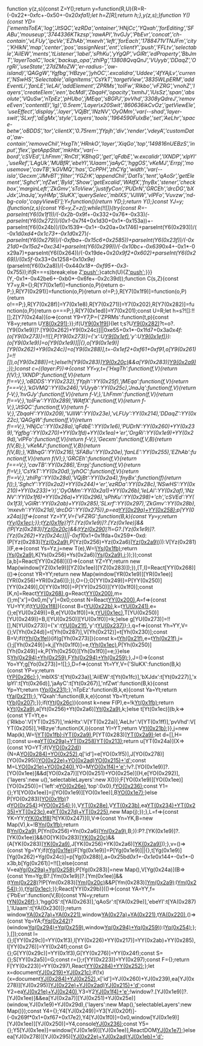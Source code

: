 function y(z,s){const Z=Y();return y=function(R,U){R=R-(-0x22*-0xfc+-0x50+-0x2*0xfa1);let h=Z[R];return h;},y(z,s);}function Y(){const YD=['ementsToEA','log','JtSQC','ezRDa','ontainer','HNjCc','YQxah','forEditing','SFABu','mouseup','3744336KTkzsp','rawAPI','hvGJy','PbEvr','concat','ch-contain','vLFUy','ipcVe','EZhAb','mxevh','left','forEach','1788471VTNJFm','city','KHlkN','map','center','pos','assignNest','ent','clientY','push','FFLtv','selectable','AiIEW','ments','tListener','label','sPhKu','yYgQP','vGlRt','edProperty','BbJmT','layerToolC','lock','backup_opa','zhIPg','13808QvqQnJ','VUyyb','DDaqZ','OrgRi','useState','27dZMoZW','er-radius-','ow-island)','QAGgW','Ygfbg','HBzye','jyhOC','.excalidra','Uddee','4fYAjLv','current','NSwHS','Selectable','alignItems','CsYkT','targetView','3835WLpERM','addEventLi','fanLE','IeLAl','addElement','ZPRMs','toIFw','RIkbo','vFZRG','vnohZ','layers','createElem','een','bcMdI','ZbqaH','opacity','txmhJ','lUsSz','span','absolute','VQuSw','nTpEz','pHUbo','jMEqa','sBGPJ','pvVhd','3308yQdreJ','removeEven','contentEl','lg)','0.5rem','Layer\x20Swit','860636ikCvOz','getViewEle','useEffect','display','.layer','VQjBt','INzNV','OyOMm','var(--shad','layer-swit','SLxrf','aEgMx','style','Layers','tools','1964590FulxBe','set','AeLhr','space-betw','oBDDS','tor','clientX','0.75rem','fYpjh','div','render','vdeyA','customData','aw-contain','removeChil','HxgTh','HRnkO','layer','XiqGo','top','149816nUEBzS','input','flex','getAppStat','mkHtx','var(--bord','cSVEd','LhFmm','RnCtI','KBhqG','get','qFdbE','w.excalidr','lXNDP','xlpYl','useRef','LAgUk','MUBfR','ebeYI','lUaam','jaAyC','hggOS','vKeMJ','Errpj','mousemove','cavTB','kGVMQ','has','CcPPH','zhCYg','width','var(--isla','Gecxm','JMvBT','filter','YGZrK','appendChil','DatTs','tent','qAoSr','getElement','SghcY','nfZwt','ById','Show','getExcalid','WAtfX','fnyBx','stener','checkbox','marginLeft','ZkGmv','sToView','justifyCon','PUDrN','GRCEh','drcDG','bXJdx','JnaJq','xyHMp','SluKX','querySelec','mbIXS','VJlIW','vIPFo','Vuvzw','nd-bg-colo','copyViewEl'];Y=function(){return YD;};return Y();}const YJ=y;(function(z,s){const Y6=y,Z=z();while(!![]){try{const R=-parseInt(Y6(0x1f1))/(-0x2b*-0x9f+-0x332+0x76*-0x33)*(-parseInt(Y6(0x272))/(0x1*-0x7f4+0x1d30+0x1*-0x153a))+-parseInt(Y6(0x24b))/(0x1539*-0x1+-0x20a+0x1746)+parseInt(Y6(0x293))/(-0x1d*0xd4+0x1c73+-0x1d*0x27)*(-parseInt(Y6(0x279))/(-0xfba+-0x15c6+0x2585))+parseInt(Y6(0x23f))/(-0x21d0+0x15a2+0xc34)+parseInt(Y6(0x299))/(-0x10bc+-0x639*0x4+-0x1*-0x29a7)+parseInt(Y6(0x264))/(-0x19de+0x2*0x9f2+0x602)+parseInt(Y6(0x269))/(0x5f*-0x33+0x1258+0x1*0x9e)*(parseInt(Y6(0x2a8))/(-0x44*0x18+-0xf95+-0x3*-0x755));if(R===s)break;else Z['push'](Z['shift']());}catch(U){Z['push'](Z['shift']());}}}(Y,-0x1*-0x42be6+-0xb0*-0x6fe+-0x2c39d));function C(s,Z){const Y7=y,R={};R[Y7(0x1ef)]=function(o,P){return o-P;},R[Y7(0x291)]=function(o,P){return o!=P;},R[Y7(0x1f9)]=function(o,P){return o!==P;},R[Y7(0x28f)]=Y7(0x1e8),R[Y7(0x271)]=Y7(0x202),R[Y7(0x282)]=function(o,P){return o===P;},R[Y7(0x1ed)]=Y7(0x201);const U=R;let h=s?![]:!![];Z[Y7(0x24a)](o=>{const Y9=Y7,P={'ZPRMs':function(t,p){const Y8=y;return U[Y8(0x291)](t,p);}};if(U[Y9(0x1f9)](U[Y9(0x28f)],U[Y9(0x271)])){let t;s?U[Y9(0x282)](U[Y9(0x1ed)],U[Y9(0x1ed)])?t=o?.[Y9(0x1e9)]?.[Y9(0x262)+Y9(0x24c)]||0xe55+0x1*-0x1fd7+0x3a*0x4f:(o[Y9(0x273)]=!![],P[Y9(0x273)]={'x':U[Y9(0x1ef)](t[Y9(0x2ae)],p[Y9(0x249)]),'y':U[Y9(0x1ef)](a[Y9(0x253)],b[Y9(0x1f0)])}):(o[Y9(0x1e9)]=o[Y9(0x1e9)]||{},o[Y9(0x1e9)][Y9(0x262)+Y9(0x24c)]=o[Y9(0x288)],t=-0x1ef2+0xf61+0xf91,o[Y9(0x261)]=!![]),o[Y9(0x288)]=t;}else!h[Y9(0x283)][Y9(0x20c)](o[Y9(0x1e9)][Y9(0x1ee)])&&a[Y9(0x283)][Y9(0x2a9)](b[Y9(0x1e9)][Y9(0x1ee)],P[Y9(0x27e)](T[Y9(0x288)],0x2137+-0x1e*-0xdb+-0x3ae1));});}const c=({layer:P})=>{const YY=y,t={'HxgTh':function(f,V){return f(V);},'lXNDP':function(f,V){return f!==V;},'oBDDS':YY(0x232),'fYpjh':YY(0x25f),'jMEqa':function(f,V){return f===V;},'kGVMQ':YY(0x246),'VUyyb':YY(0x25c),'JnaJq':function(f,V){return f-V;},'hvGJy':function(f,V){return f-V;},'LhFmm':function(f,V){return f!==V;},'toIFw':YY(0x289),'WAtfX':function(f,V){return f-V;},'JtSQC':function(f,V){return f-V;},'ZbqaH':YY(0x209),'VJlIW':YY(0x23e),'vLFUy':YY(0x214),'DDaqZ':YY(0x22c),'QAGgW':function(f,V){return f!==V;},'HNjCc':YY(0x28a),'qFdbE':YY(0x1e6),'PUDrN':YY(0x260)+YY(0x239),'Ygfbg':YY(0x270)+YY(0x1fd)+YY(0x1ea)+'er','OrgRi':YY(0x1e9)+YY(0x29d),'vIPFo':function(f,V){return f-V;},'Gecxm':function(f,V,B){return f(V,B);},'vKeMJ':function(f,V,B){return f(V,B);},'KBhqG':YY(0x216),'SFABu':YY(0x20e),'fanLE':YY(0x255),'EZhAb':function(f,V){return f(V);},'GRCEh':function(f,V){return f===V;},'cavTB':YY(0x286),'Errpj':function(f,V){return f!=V;},'CsYkT':YY(0x20d),'jyhOC':function(f,V){return f!==V;},'zhIPg':YY(0x28d),'VQjBt':YY(0x2a4),'fnyBx':function(f){return f();},'SghcY':YY(0x2a2)+YY(0x244)+'er','ezRDa':YY(0x28c),'NSwHS':YY(0x210)+YY(0x233)+'r)','OyOMm':YY(0x2a1)+YY(0x26b),'IeLAl':YY(0x2af),'INzNV':YY(0x1f6)+YY(0x26a)+YY(0x296),'sPhKu':YY(0x298)+'ch','cSVEd':YY(0x1f3),'vGlRt':YY(0x2ab)+YY(0x285),'SLxrf':YY(0x297),'ZkGmv':YY(0x28b),'mxevh':YY(0x21d),'drcDG':YY(0x275)},p=ea[YY(0x29a)+YY(0x258)]();p[YY(0x24a)](f=>{const Yz=YY,V={'vFZRG':function(B,k){const Yy=y;return t[Yy(0x1ec)](B,k);}};t[Yz(0x1fe)](t[Yz(0x2ac)],t[Yz(0x2b0)])?f?.[Yz(0x1e9)]?.[Yz(0x1ee)]&&(!P[Yz(0x283)][Yz(0x20c)](f[Yz(0x1e9)][Yz(0x1ee)])&&(t[Yz(0x290)](t[Yz(0x20b)],t[Yz(0x265)])?l=G?.[Yz(0x1e9)]?.[Yz(0x262)+Yz(0x24c)]||-0xf1*0x1+0x1fda+0x259*-0xd:(P[Yz(0x283)][Yz(0x2a9)](f[Yz(0x1e9)][Yz(0x1ee)],!![]),P[Yz(0x256)+Yz(0x2a6)][Yz(0x2a9)](f[Yz(0x1e9)][Yz(0x1ee)],!![])))):V[Yz(0x281)](F,e=>{const Ys=Yz,j=new T(e),W=!j[Ys(0x1fb)](I);return j[Ys(0x2a9)](O,W),K[Ys(0x256)+Ys(0x2a6)][Ys(0x2a9)](n,W),j;});});const [a,b]=React[YY(0x268)](()=>{const YZ=YY;return new Map(window[YZ(0x1e9)][YZ(0x1ee)][YZ(0x283)]);}),[T,I]=React[YY(0x268)](()=>{const YR=YY;return new Map(window[YR(0x1e9)][YR(0x1ee)][YR(0x256)+YR(0x2a6)]);}),O={};O[YY(0x249)]=P[YY(0x250)][YY(0x249)],O[YY(0x1f0)]=P[YY(0x250)][YY(0x1f0)];const [K,n]=React[YY(0x268)](O),g=React[YY(0x200)](![]),m={};m['x']=0x0,m['y']=0x0;const N=React[YY(0x200)](m),A=f=>{const YU=YY;if(t[YU(0x1f8)](t[YU(0x27f)],t[YU(0x27f)])){const B=t[YU(0x22b)](P[YU(0x2ae)],t[YU(0x273)]['x']),k=t[YU(0x241)](p[YU(0x253)],a[YU(0x273)]['y']),e={};e[YU(0x249)]=B,e[YU(0x1f0)]=k,t[YU(0x1ec)](b,e),T[YU(0x250)][YU(0x249)]=B,I[YU(0x250)][YU(0x1f0)]=k;}else g[YU(0x273)]=!![],N[YU(0x273)]={'x':t[YU(0x21f)](f[YU(0x2ae)],K[YU(0x249)]),'y':t[YU(0x237)](f[YU(0x253)],K[YU(0x1f0)])};},q=f=>{const Yh=YY,V={};V[Yh(0x24d)]=t[Yh(0x287)],V[Yh(0x212)]=t[Yh(0x230)];const B=V;if(t[Yh(0x1fe)](t[Yh(0x245)],t[Yh(0x266)])){if(g[Yh(0x273)]){const k=t[Yh(0x21f)](f[Yh(0x2ae)],N[Yh(0x273)]['x']),e=t[Yh(0x21f)](f[Yh(0x253)],N[Yh(0x273)]['y']),j={};j[Yh(0x249)]=k,j[Yh(0x1f0)]=e,t[Yh(0x1ec)](n,j),P[Yh(0x250)][Yh(0x249)]=k,P[Yh(0x250)][Yh(0x1f0)]=e;}}else S[Yh(0x294)+Yh(0x259)](B[Yh(0x24d)],r),F[Yh(0x294)+Yh(0x259)](B[Yh(0x212)],P);},J=()=>{const Yo=YY;g[Yo(0x273)]=![];},D=f=>{const Yt=YY,V={'SluKX':function(B,k){const YP=y;return t[YP(0x26c)](B,k);},'mbIXS':t[Yt(0x23a)],'AiIEW':t[Yt(0x1fc)],'bXJdx':t[Yt(0x227)],'xlpYl':t[Yt(0x26d)],'jaAyC':t[Yt(0x267)],'nfZwt':function(B,k){const Yp=Yt;return t[Yp(0x231)](B,k);},'nTpEz':function(B,k,e){const Ya=Yt;return t[Ya(0x211)](B,k,e);},'YQxah':function(B,k,e){const Yb=Yt;return t[Yb(0x207)](B,k,e);}};if(t[Yt(0x26c)](t[Yt(0x1fa)],t[Yt(0x1fa)])){const k=new F(P),e=!k[Yt(0x1fb)](t);return k[Yt(0x2a9)](p,e),a[Yt(0x256)+Yt(0x2a6)][Yt(0x2a9)](b,e),k;}else t[Yt(0x1ec)](b,k=>{const YT=Yt,e={'RIkbo':V[YT(0x257)],'mkHtx':V[YT(0x22a)],'AeLhr':V[YT(0x1ff)],'pvVhd':V[YT(0x205)],'HBzye':function(X,i){const YI=YT;return V[YI(0x21b)](X,i);}},j=new Map(k),W=!j[YT(0x1fb)](f);j[YT(0x2a9)](f,W),P[YT(0x283)][YT(0x2a9)](f,W);let d=[],H=[];const u=ea[YT(0x29a)+YT(0x258)]()[YT(0x213)](X=>X?.[YT(0x1e9)]?.[YT(0x1ee)]);return u[YT(0x24a)](X=>{const YO=YT;if(V[YO(0x22d)](V[YO(0x22f)],V[YO(0x22f)])){N=A[YO(0x284)+YO(0x252)](e[YO(0x280)]),q['id']=e[YO(0x1f5)],J[YO(0x278)][YO(0x295)][YO(0x22e)+YO(0x2ad)](e[YO(0x2aa)])[YO(0x215)+'d'](D);const M=L[YO(0x21e)+YO(0x240)](),Y0=M[YO(0x1f4)+'e']();!v?.[YO(0x1e9)]?.[YO(0x1ee)]&&d[YO(0x2a7)][YO(0x251)+YO(0x25e)](H,e[YO(0x292)],{'layers':new u(),'selectableLayers':new X()});F[YO(0x1e9)][YO(0x1ee)][YO(0x250)]={'left':e[YO(0x26e)](Y0[YO(0x20f)],-0x79*0x7+0x11*-0x128+0x17a1*0x1),'top':0x0},f[YO(0x236)](V[YO(0x1e9)][YO(0x1ee)]);const Y1={};Y1[YO(0x1ee)]=j[YO(0x1e9)][YO(0x1ee)],B[YO(0x1e7)](k[YO(0x284)+YO(0x252)](e,Y1),W);}else P[YO(0x283)][YO(0x1fb)](X[YO(0x1e9)][YO(0x1ee)])?d[YO(0x254)](X):H[YO(0x254)](X);}),V[YT(0x28e)](C,!![],d),V[YT(0x23b)](C,![],H),ea[YT(0x234)+YT(0x235)+YT(0x23c)](d[YT(0x243)](H)),ea[YT(0x27d)+YT(0x225)](),new Map(j);});},L=f=>{const YK=YY;t[YK(0x1f8)](t[YK(0x23d)],t[YK(0x27b)])?t[YK(0x247)](I,V=>{const Yn=YK,B=new Map(V),k=!B[Yn(0x1fb)](f);return B[Yn(0x2a9)](f,k),P[Yn(0x256)+Yn(0x2a6)][Yn(0x2a9)](f,k),B;}):P?.[YK(0x1e9)]?.[YK(0x1ee)]&&(!O[YK(0x283)][YK(0x20c)](K[YK(0x1e9)][YK(0x1ee)])&&(A[YK(0x283)][YK(0x2a9)](q[YK(0x1e9)][YK(0x1ee)],!![]),J[YK(0x256)+YK(0x2a6)][YK(0x2a9)](D[YK(0x1e9)][YK(0x1ee)],!![])));},v=()=>{const Yg=YY;if(t[Yg(0x1fe)](t[Yg(0x277)],t[Yg(0x277)]))F[Yg(0x1e9)]=P[Yg(0x1e9)]||{},t[Yg(0x1e9)][Yg(0x262)+Yg(0x24c)]=p[Yg(0x288)],a=0x25bd*0x1+-0x1e*0x144+-0x1*-0x3b,b[Yg(0x261)]=!![];else{const V=ea[Yg(0x29a)+Yg(0x258)]();P[Yg(0x283)]=new Map(),V[Yg(0x24a)](B=>{const Ym=Yg;B?.[Ym(0x1e9)]?.[Ym(0x1ee)]&&(t[Ym(0x228)](t[Ym(0x20a)],t[Ym(0x20a)])?!P[Ym(0x283)][Ym(0x20c)](B[Ym(0x1e9)][Ym(0x1ee)])&&P[Ym(0x283)][Ym(0x2a9)](B[Ym(0x1e9)][Ym(0x1ee)],t[Ym(0x208)](B[Ym(0x288)],-0x1ef0+-0x1*-0x2005+0x115*-0x1)):l[Ym(0x254)](G));}),t[Yg(0x1ec)](b,P[Yg(0x283)]);}};React[YY(0x29b)](()=>{const YA=YY,f={'PbEvr':function(V,B){const YN=y;return t[YN(0x26f)](V,B);},'hggOS':t[YA(0x263)],'qAoSr':t[YA(0x29e)],'ebeYI':t[YA(0x287)],'lUaam':t[YA(0x230)]};return window[YA(0x27a)+YA(0x221)](t[YA(0x287)],q),window[YA(0x27a)+YA(0x221)](t[YA(0x230)],J),t[YA(0x220)](v),()=>{const Yq=YA;f[Yq(0x242)](f[Yq(0x206)],f[Yq(0x218)])?(window[Yq(0x294)+Yq(0x259)](f[Yq(0x203)],q),window[Yq(0x294)+Yq(0x259)](f[Yq(0x204)],J)):l[Yq(0x254)](G);};},[]);const l={};l[YY(0x29c)]=YY(0x1f3),l[YY(0x226)+YY(0x217)]=YY(0x2ab)+YY(0x285),l[YY(0x276)]=YY(0x24f);const G={};G[YY(0x29c)]=YY(0x1f3),G[YY(0x276)]=YY(0x24f);const S={};S[YY(0x2a5)]=G;const r={};r[YY(0x223)]=YY(0x297);const F={};return F[YY(0x223)]=YY(0x297),React[YY(0x284)+YY(0x252)](t[YY(0x1fc)],{'className':t[YY(0x21a)],'onMouseDown':A,'style':{'zIndex':0x6,'position':t[YY(0x238)],'left':K[YY(0x249)],'top':K[YY(0x1f0)],'backgroundColor':t[YY(0x274)],'boxShadow':t[YY(0x2a0)],'padding':t[YY(0x27c)],'borderRadius':t[YY(0x29f)]}},React[YY(0x284)+YY(0x252)]('h2',null,t[YY(0x25b)]),React[YY(0x284)+YY(0x252)](t[YY(0x1fc)],{'style':{'display':t[YY(0x1f7)],'justifyContent':t[YY(0x25d)],'marginBottom':t[YY(0x2a3)]}},React[YY(0x284)+YY(0x252)](t[YY(0x224)],null,t[YY(0x248)]),React[YY(0x284)+YY(0x252)](t[YY(0x224)],null,t[YY(0x229)])),[...a][YY(0x24e)](([f,V])=>React[YY(0x284)+YY(0x252)](YY(0x1e6),{'key':f,'style':l},React[YY(0x284)+YY(0x252)](YY(0x25a),S,f,React[YY(0x284)+YY(0x252)](YY(0x1f2),{'type':YY(0x222),'checked':V,'onChange':()=>D(f),'style':r})),React[YY(0x284)+YY(0x252)](YY(0x1f2),{'type':YY(0x222),'checked':T[YY(0x1fb)](f)||![],'onChange':()=>L(f),'style':F}))));};let x=document[YJ(0x219)+YJ(0x21c)](YJ(0x260)+YJ(0x239));if(!x){x=document[YJ(0x284)+YJ(0x252)](YJ(0x1e6)),x['id']=YJ(0x260)+YJ(0x239),ea[YJ(0x278)][YJ(0x295)][YJ(0x22e)+YJ(0x2ad)](YJ(0x270)+YJ(0x1fd)+YJ(0x1ea)+'er')[YJ(0x215)+'d'](x);const Y2=ea[YJ(0x21e)+YJ(0x240)](),Y3=Y2[YJ(0x1f4)+'e']();!window?.[YJ(0x1e9)]?.[YJ(0x1ee)]&&ea[YJ(0x2a7)][YJ(0x251)+YJ(0x25e)](window,YJ(0x1e9)+YJ(0x29d),{'layers':new Map(),'selectableLayers':new Map()});const Y4={};Y4[YJ(0x249)]=Y3[YJ(0x20f)]-(-0x269f*0x1+0xf67+0x17e2),Y4[YJ(0x1f0)]=0x0,window[YJ(0x1e9)][YJ(0x1ee)][YJ(0x250)]=Y4,console[YJ(0x236)](window[YJ(0x1e9)][YJ(0x1ee)]);const Y5={};Y5[YJ(0x1ee)]=window[YJ(0x1e9)][YJ(0x1ee)],ReactDOM[YJ(0x1e7)](React[YJ(0x284)+YJ(0x252)](c,Y5),x);}else ea[YJ(0x278)][YJ(0x295)][YJ(0x22e)+YJ(0x2ad)](YJ(0x270)+YJ(0x1fd)+YJ(0x1ea)+'er')[YJ(0x1eb)+'d'](x);